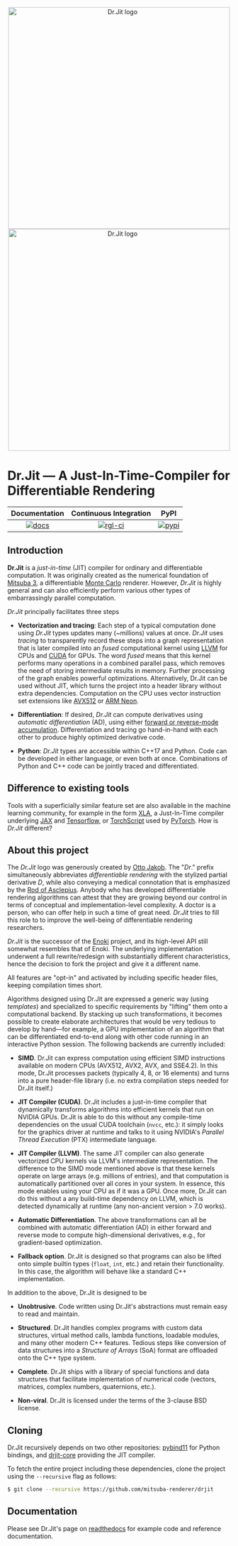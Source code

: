 <p align="center">
<img src="https://github.com/mitsuba-renderer/drjit-core/raw/master/resources/drjit-logo-dark.svg#gh-light-mode-only" alt="Dr.Jit logo" width="500"/>
<img src="https://github.com/mitsuba-renderer/drjit-core/raw/master/resources/drjit-logo-light.svg#gh-dark-mode-only" alt="Dr.Jit logo" width="500"/>
</p>

# Dr.Jit — A Just-In-Time-Compiler for Differentiable Rendering

| Documentation   | Continuous Integration |       PyPI      |
|      :---:      |          :---:         |       :---:     |
| [![docs][1]][2] |    [![rgl-ci][3]][4]   | [![pypi][5]][6] |


[1]: https://readthedocs.org/projects/drjit/badge/?version=latest
[2]: http://drjit.readthedocs.org/en/latest
[3]: https://rgl-ci.epfl.ch/app/rest/builds/aggregated/strob:(buildType:(project:(id:DrJit)))/statusIcon.svg
[4]: https://rgl-ci.epfl.ch/project/DrJit?mode=trends&guest=1
[5]: https://img.shields.io/pypi/v/drjit.svg
[6]: https://pypi.org/pypi/drjit

## Introduction

**Dr.Jit** is a _just-in-time_ (JIT) compiler for ordinary and differentiable
computation. It was originally created as the numerical foundation of [Mitsuba
3](https://github.com/mitsuba-renderer/mitsuba3), a differentiable [Monte
Carlo](https://en.wikipedia.org/wiki/Monte_Carlo_method) renderer. However,
_Dr.Jit_ is highly general and can also efficiently perform various other types
of embarrassingly parallel computation.

_Dr.Jit_ principally facilitates three steps

- **Vectorization and tracing**: Each step of a typical computation done using
  _Dr.Jit_ types updates many (~millions) values at once. _Dr.Jit_ uses
  _tracing_ to transparently record these steps into a graph representation
  that is later compiled into an _fused_ computational kernel using
  [LLVM](https://en.wikipedia.org/wiki/LLVM) for CPUs and
  [CUDA](https://en.wikipedia.org/wiki/CUDA) for GPUs. The word _fused_ means
  that this kernel performs many operations in a combined parallel pass, which
  removes the need of storing intermediate results in memory. Further
  processing of the graph enables powerful optimizations. Alternatively, Dr.Jit
  can be used without JIT, which turns the project into a header library
  without extra dependencies. Computation on the CPU uses vector instruction
  set extensions like [AVX512](https://en.wikipedia.org/wiki/AVX-512) or [ARM
  Neon](https://developer.arm.com/architectures/instruction-sets/simd-isas/neon).

- **Differentiation**: If desired, _Dr.Jit_ can compute derivatives using
  _automatic differentiation_ (AD), using either [forward or reverse-mode
  accumulation](https://en.wikipedia.org/wiki/Automatic_differentiation).
  Differentiation and tracing go hand-in-hand with each other to produce
  highly optimized derivative code.

- **Python**: _Dr.Jit_ types are accessible within C++17 and Python. Code can be
  developed in either language, or even both at once. Combinations of Python
  and C++ code can be jointly traced and differentiated.

## Difference to existing tools

Tools with a superficially similar feature set are also available in the
machine learning community, for example in the form [XLA](https://www.tensorflow.org/xla),
a Just-In-Time compiler underlying [JAX](https://github.com/google/jax) and
[Tensorflow](https://www.tensorflow.org), or
[TorchScript](https://pytorch.org/docs/stable/jit.html) used by
[PyTorch](https://github.com/pytorch/pytorch). How is _Dr.Jit_ different?

## About this project

The _Dr.Jit_ logo was generously created by [Otto
Jakob](https://ottojakob.com). The "_Dr_." prefix simultaneously abbreviates
_differentiable rendering_ with the stylized partial derivative _D_, while also
conveying a medical connotation that is emphasized by the [Rod of
Asclepius](https://en.wikipedia.org/wiki/Rod_of_Asclepius). Anybody who has
developed differentiable rendering algorithms can attest that they are growing
beyond our control in terms of conceptual and implementation-level complexity.
A doctor is a person, who can offer help in such a time of great need. _Dr.Jit_
tries to fill this role to to improve the well-being of differentiable
rendering researchers.

_Dr.Jit_ is the successor of the
[Enoki](https://github.com/mitsuba-renderer/enoki) project, and its high-level
API still somewhat resembles that of Enoki. The underlying implementation
underwent a full rewrite/redesign with substantially different characteristics,
hence the decision to fork the project and give it a different name.

All features are "opt-in" and activated by including specific header files,
keeping compilation times short.

Algorithms designed using Dr.Jit are expressed a generic way (using *templates*)
and specialized to specific requirements by "lifting" them onto a computational
backend. By stacking up such transformations, it becomes possible to create
elaborate architectures that would be very tedious to develop by hand—for
example, a GPU implementation of an algorithm that can be differentiated
end-to-end along with other code running in an interactive Python session.
The following backends are currently included:

* **SIMD**. Dr.Jit can express computation using efficient SIMD instructions
  available on modern CPUs (AVX512, AVX2, AVX, and SSE4.2). In this mode, Dr.Jit
  processes packets (typically 4, 8, or 16 elements) and turns into a pure
  header-file library (i.e. no extra compilation steps needed for Dr.Jit
  itself.)

* **JIT Compiler (CUDA)**. Dr.Jit includes a just-in-time compiler that
  dynamically transforms algorithms into efficient kernels that run on NVIDIA
  GPUs. Dr.Jit is able to do this without any compile-time dependencies on the
  usual CUDA toolchain (``nvcc``, etc.): it simply looks for the graphics
  driver at runtime and talks to it using NVIDIA's *Parallel Thread Execution*
  (PTX) intermediate language.

* **JIT Compiler (LLVM)**. The same JIT compiler can also generate vectorized
  CPU kernels via LLVM's intermediate representation. The difference to the
  SIMD mode mentioned above is that these kernels operate on large arrays (e.g.
  millions of entries), and that computation is automatically partitioned over
  all cores in your system. In essence, this mode enables using your CPU as if
  it was a GPU. Once more, Dr.Jit can do this without a any build-time
  dependency on LLVM, which is detected dynamically at runtime (any non-ancient
  version > 7.0 works).

* **Automatic Differentiation**. The above transformations can all be combined
  with automatic differentiation (AD) in either forward and reverse mode to
  compute high-dimensional derivatives, e.g., for gradient-based optimization.

* **Fallback option**. Dr.Jit is designed so that programs can also be lifted onto
  simple builtin types (``float``, ``int``, etc.) and retain their
  functionality. In this case, the algorithm will behave like a standard C++
  implementation.

In addition to the above, Dr.Jit is designed to be

* **Unobtrusive**. Code written using Dr.Jit's abstractions must remain easy
  to read and maintain.

* **Structured**. Dr.Jit handles complex programs with
  custom data structures, virtual method calls, lambda functions, loadable
  modules, and many other modern C++ features. Tedious steps like conversion of
  data structures into a *Structure of Arrays* (SoA) format are offloaded onto
  the C++ type system.

* **Complete**. Dr.Jit ships with a library of special functions and data
  structures that facilitate implementation of numerical code (vectors,
  matrices, complex numbers, quaternions, etc.).

* **Non-viral**. Dr.Jit is licensed under the terms of the 3-clause BSD license.

## Cloning

Dr.Jit recursively depends on two other repositories:
[pybind11](https://github.com/pybind/pybind11) for Python bindings, and
[drjit-core](https://github.com/mitsuba-renderer/drjit-core) providing the JIT
compiler.

To fetch the entire project including these dependencies, clone the project
using the ``--recursive`` flag as follows:

```bash
$ git clone --recursive https://github.com/mitsuba-renderer/drjit
```

## Documentation

Please see Dr.Jit's page on
[readthedocs](https://drjit.readthedocs.io/en/master/demo.html) for example
code and reference documentation.

